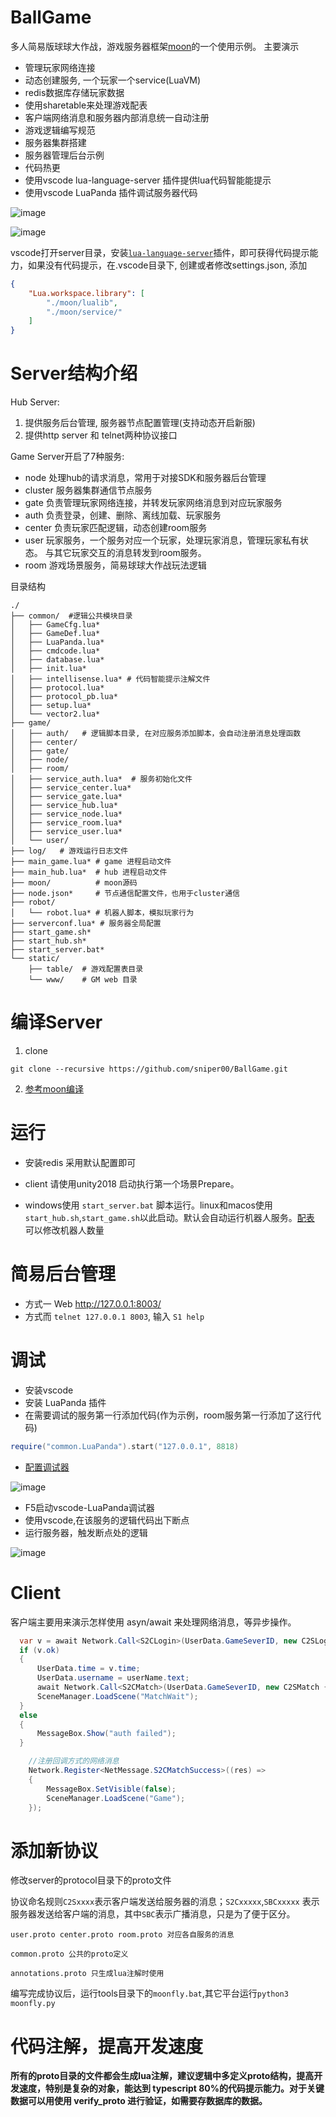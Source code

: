 # BallGame
多人简易版球球大作战，游戏服务器框架[moon](https://github.com/sniper00/moon)的一个使用示例。
主要演示
- 管理玩家网络连接
- 动态创建服务, 一个玩家一个service(LuaVM)
- redis数据库存储玩家数据
- 使用sharetable来处理游戏配表
- 客户端网络消息和服务器内部消息统一自动注册
- 游戏逻辑编写规范
- 服务器集群搭建
- 服务器管理后台示例
- 代码热更
- 使用vscode lua-language-server 插件提供lua代码智能能提示
- 使用vscode LuaPanda 插件调试服务器代码

![image](https://github.com/sniper00/BallGame/raw/master/image/start.png)

![image](https://github.com/sniper00/BallGame/raw/master/image/game.png)

vscode打开server目录，安装[`lua-language-server`](https://marketplace.visualstudio.com/items?itemName=sumneko.lua)插件，即可获得代码提示能力，如果没有代码提示，在.vscode目录下, 创建或者修改settings.json, 添加
```json
{
    "Lua.workspace.library": [
        "./moon/lualib",
        "./moon/service/"
    ]
}
```

# Server结构介绍

Hub Server:
1. 提供服务后台管理, 服务器节点配置管理(支持动态开启新服)
2. 提供http server 和 telnet两种协议接口

Game Server开启了7种服务:
- node 处理hub的请求消息，常用于对接SDK和服务器后台管理
- cluster 服务器集群通信节点服务
- gate 负责管理玩家网络连接，并转发玩家网络消息到对应玩家服务
- auth 负责登录，创建、删除、离线加载、玩家服务
- center 负责玩家匹配逻辑，动态创建room服务
- user 玩家服务，一个服务对应一个玩家，处理玩家消息，管理玩家私有状态。 与其它玩家交互的消息转发到room服务。
- room 游戏场景服务，简易球球大作战玩法逻辑

目录结构
```
./
├── common/  #逻辑公共模块目录
│   ├── GameCfg.lua*
│   ├── GameDef.lua*
│   ├── LuaPanda.lua*
│   ├── cmdcode.lua*
│   ├── database.lua*
│   ├── init.lua*
│   ├── intellisense.lua* # 代码智能提示注解文件
│   ├── protocol.lua*
│   ├── protocol_pb.lua*
│   ├── setup.lua*
│   └── vector2.lua*
├── game/
│   ├── auth/   # 逻辑脚本目录, 在对应服务添加脚本，会自动注册消息处理函数
│   ├── center/
│   ├── gate/
│   ├── node/
│   ├── room/
│   ├── service_auth.lua*  # 服务初始化文件
│   ├── service_center.lua*
│   ├── service_gate.lua*
│   ├── service_hub.lua*
│   ├── service_node.lua*
│   ├── service_room.lua*
│   ├── service_user.lua*
│   └── user/
├── log/   # 游戏运行日志文件
├── main_game.lua* # game 进程启动文件
├── main_hub.lua*  # hub 进程启动文件
├── moon/          # moon源码
├── node.json*     # 节点通信配置文件，也用于cluster通信
├── robot/ 
│   └── robot.lua* # 机器人脚本，模拟玩家行为
├── serverconf.lua* # 服务器全局配置
├── start_game.sh*
├── start_hub.sh*
├── start_server.bat*
└── static/
    ├── table/  # 游戏配置表目录
    └── www/    # GM web 目录
```

# 编译Server

1. clone
```
git clone --recursive https://github.com/sniper00/BallGame.git
```

2. [参考moon编译](https://github.com/sniper00/moon#%E7%BC%96%E8%AF%91)

# 运行

- 安装redis 采用默认配置即可

- client 请使用unity2018 启动执行第一个场景Prepare。

- windows使用 `start_server.bat` 脚本运行。linux和macos使用`start_hub.sh`,`start_game.sh`以此启动。默认会自动运行机器人服务。[配表](https://github.com/sniper00/BallGame/blob/master/server/static/table/constant.lua) 可以修改机器人数量

# 简易后台管理

- 方式一 Web http://127.0.0.1:8003/
- 方式而 `telnet 127.0.0.1 8003`, 输入 `S1 help`

# 调试

- 安装vscode
- 安装 LuaPanda 插件
- 在需要调试的服务第一行添加代码(作为示例，room服务第一行添加了这行代码)
```lua
require("common.LuaPanda").start("127.0.0.1", 8818)
```
- [配置调试器](https://github.com/Tencent/LuaPanda/blob/master/Docs/Manual/access-guidelines.md#%E5%BC%80%E5%A7%8B%E8%B0%83%E8%AF%95)

![image](https://github.com/sniper00/BallGame/raw/master/image/setting.png)

- F5启动vscode-LuaPanda调试器
- 使用vscode,在该服务的逻辑代码出下断点
- 运行服务器，触发断点处的逻辑

![image](https://github.com/sniper00/BallGame/raw/master/image/debug.png)

# Client

客户端主要用来演示怎样使用 asyn/await 来处理网络消息，等异步操作。
```csharp
  var v = await Network.Call<S2CLogin>(UserData.GameSeverID, new C2SLogin { openid = userName.text });
  if (v.ok)
  {
      UserData.time = v.time;
      UserData.username = userName.text;
      await Network.Call<S2CMatch>(UserData.GameSeverID, new C2SMatch {});
      SceneManager.LoadScene("MatchWait");
  }
  else
  {
      MessageBox.Show("auth failed");
  }
```

```csharp
    //注册回调方式的网络消息
    Network.Register<NetMessage.S2CMatchSuccess>((res) =>
    {
        MessageBox.SetVisible(false);
        SceneManager.LoadScene("Game");
    });
```

# 添加新协议

修改server的protocol目录下的proto文件

协议命名规则`C2Sxxxx`表示客户端发送给服务器的消息；`S2Cxxxxx`,`SBCxxxxx` 表示服务器发送给客户端的消息，其中`SBC`表示广播消息，只是为了便于区分。

```
user.proto center.proto room.proto 对应各自服务的消息

common.proto 公共的proto定义

annotations.proto 只生成lua注解时使用

```

编写完成协议后，运行tools目录下的`moonfly.bat`,其它平台运行`python3 moonfly.py`

# 代码注解，提高开发速度

**所有的proto目录的文件都会生成lua注解，建议逻辑中多定义proto结构，提高开发速度，特别是复杂的对象，能达到 typescript 80%的代码提示能力。对于关键数据可以用使用 verify_proto 进行验证，如需要存数据库的数据。**

